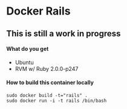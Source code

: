 # Docker Rails

## This is still a work in progress

#### What do you get
* Ubuntu
* RVM w/ Ruby 2.0.0-p247

#### How to build this container locally

	sudo docker build -t="rails" .
	sudo docker run -i -t rails /bin/bash
